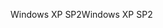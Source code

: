 <span data-ttu-id="a53d8-101">Windows XP SP2</span><span class="sxs-lookup"><span data-stu-id="a53d8-101">Windows XP SP2</span></span>